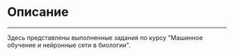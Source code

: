 # Описание

---

Здесь представлены выполненные задания по курсу "Машинное обучение и нейронные сети в биологии".
